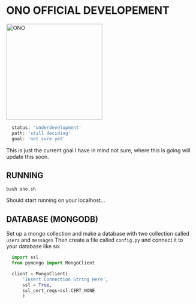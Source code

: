 # ONO OFFICIAL DEVELOPEMENT
<img src="https://github.com/chukkyiii/ONO/blob/main/static/img/ono_logo.png?raw=true" alt="ONO" width="256" height="256" >

```python
  status: 'underdevelopment'
  path: 'still deciding'
  goal: 'not sure yet'
```
This is just the current goal I have in mind not sure, where this is going will update this soon. 

## RUNNING 
```shell
bash ono.sh 
```
Should start running on your localhost...

## DATABASE (MONGODB)

Set up a mongo collection and make a database with two collection called `users` and `messages` 
Then create a file called `config.py` and connect it to your database like so: 

```python 
  import ssl
  from pymongo import MongoClient

  client = MongoClient( 
      'Insert Connection String Here',
      ssl = True,
      ssl_cert_reqs=ssl.CERT_NONE
      ) 
```